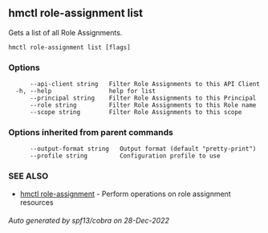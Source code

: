 ## hmctl role-assignment list

Gets a list of all Role Assignments.

```
hmctl role-assignment list [flags]
```

### Options

```
      --api-client string   Filter Role Assignments to this API Client
  -h, --help                help for list
      --principal string    Filter Role Assignments to this Principal
      --role string         Filter Role Assignments to this Role name
      --scope string        Filter Role Assignments to this scope
```

### Options inherited from parent commands

```
      --output-format string   Output format (default "pretty-print")
      --profile string         Configuration profile to use
```

### SEE ALSO

* [hmctl role-assignment](hmctl_role-assignment.md)	 - Perform operations on role assignment resources

###### Auto generated by spf13/cobra on 28-Dec-2022
